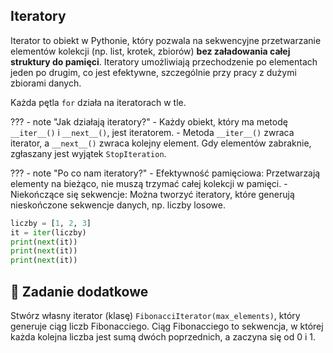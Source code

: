 ## Iteratory

Iterator to obiekt w Pythonie, który pozwala na sekwencyjne przetwarzanie elementów kolekcji (np. list, krotek, zbiorów) **bez załadowania całej struktury do pamięci**. Iteratory umożliwiają przechodzenie po elementach jeden po drugim, co jest efektywne, szczególnie przy pracy z dużymi zbiorami danych.

Każda pętla `for` działa na iteratorach w tle.

??? - note "Jak działają iteratory?"
    - Każdy obiekt, który ma metodę `__iter__()` i `__next__()`, jest iteratorem.
    - Metoda `__iter__()` zwraca iterator, a `__next__()` zwraca kolejny element. Gdy elementów zabraknie, zgłaszany jest wyjątek `StopIteration`.

??? - note "Po co nam iteratory?"
    - Efektywność pamięciowa: Przetwarzają elementy na bieżąco, nie muszą trzymać całej kolekcji w pamięci.
    - Niekończące się sekwencje: Można tworzyć iteratory, które generują nieskończone sekwencje danych, np. liczby losowe.

```python
liczby = [1, 2, 3]
it = iter(liczby)
print(next(it))
print(next(it))
print(next(it))
```

## 📝 Zadanie dodatkowe

Stwórz własny iterator (klasę) `FibonacciIterator(max_elements)`, który generuje ciąg liczb Fibonacciego. Ciąg Fibonacciego to sekwencja, w której każda kolejna liczba jest sumą dwóch poprzednich, a zaczyna się od 0 i 1.
